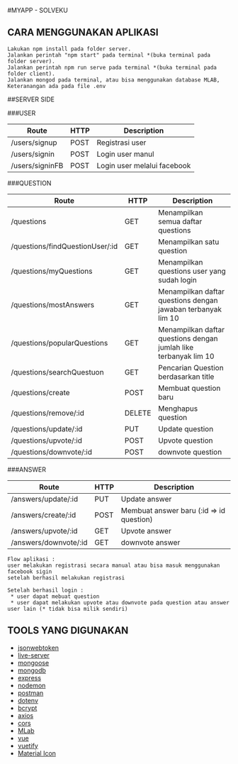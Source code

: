 #MYAPP - SOLVEKU

## CARA MENGGUNAKAN APLIKASI

```
Lakukan npm install pada folder server.
Jalankan perintah "npm start" pada terminal *(buka terminal pada folder server).
Jalankan perintah npm run serve pada terminal *(buka terminal pada folder client).
Jalankan mongod pada terminal, atau bisa menggunakan database MLAB, Keteranangan ada pada file .env
```

##SERVER SIDE 

###USER

|           Route           |  HTTP  |                         Description                        |
|---------------------------|--------|------------------------------------------------------------|
| /users/signup             | POST   | Registrasi user                                            |
| /users/signin             | POST   | Login user manul                                           |
| /users/signinFB           | POST   | Login user melalui facebook                                |


###QUESTION

|           Route                  |   HTTP  |                         Description                              |
|----------------------------------|---------|------------------------------------------------------------------|
| /questions                       | GET     | Menampilkan semua daftar questions                               |
| /questions/findQuestionUser/:id  | GET     | Menampilkan satu question                                        |
| /questions/myQuestions           | GET     | Menampilkan questions user yang sudah login                      |
| /questions/mostAnswers           | GET     | Menampilkan daftar questions dengan jawaban terbanyak lim 10     |  
| /questions/popularQuestions      | GET     | Menampilkan daftar questions dengan jumlah like terbanyak lim 10 |
| /questions/searchQuestuon        | GET     | Pencarian Question berdasarkan title                             |
| /questions/create                | POST    | Membuat question baru                                            |
| /questions/remove/:id            | DELETE  | Menghapus question                                               |
| /questions/update/:id            | PUT     | Update question                                                  |
| /questions/upvote/:id            | POST    | Upvote question                                                  |
| /questions/downvote/:id          | POST    | downvote question                                                |


###ANSWER

|           Route                  |   HTTP  |                         Description                              |
|----------------------------------|---------|------------------------------------------------------------------|
| /answers/update/:id              | PUT     | Update answer                                                    |
| /answers/create/:id              | POST    | Membuat answer baru (:id => id question)                         |
| /answers/upvote/:id              | GET     | Upvote answer                                                    |
| /answers/downvote/:id            | GET     | downvote answer                                                  |  


```
Flow aplikasi :
user melakukan registrasi secara manual atau bisa masuk menggunakan facebook sigin
setelah berhasil melakukan registrasi

Setelah berhasil login : 
 * user dapat mebuat question
 * user dapat melakukan upvote atau downvote pada question atau answer user lain (* tidak bisa milik sendiri)
```


## TOOLS YANG DIGUNAKAN

* [jsonwebtoken](https://www.npmjs.com/package/jsonwebtoken)
* [live-server](https://www.npmjs.com/package/live-server)
* [mongoose](https://www.npmjs.com/package/mongoose)
* [mongodb](https://www.mongodb.com/)
* [express](https://www.npmjs.com/package/express)
* [nodemon](https://www.npmjs.com/package/nodemon)
* [postman](https://www.getpostman.com)
* [dotenv](https://www.npmjs.com/package/dotenv)
* [bcrypt](https://www.npmjs.com/package/bcrypt)
* [axios](https://www.npmjs.com/package/axios)
* [cors](https://www.npmjs.com/package/cors)
* [MLab](https://www.mlab.com)
* [vue](https://vuejs.org/)
* [vuetify](https://vuetifyjs.com/en/)
* [Material Icon](https://material.io/tools/icons/?style=baseline)


